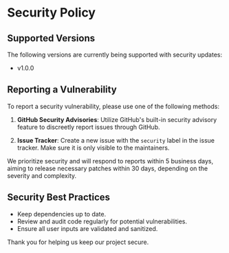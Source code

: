 # Security Policy

## Supported Versions

The following versions are currently being supported with security updates:

- v1.0.0

## Reporting a Vulnerability

To report a security vulnerability, please use one of the following methods:

1. **GitHub Security Advisories**: Utilize GitHub's built-in security advisory feature to discreetly report issues through GitHub.

2. **Issue Tracker**: Create a new issue with the `security` label in the issue tracker. Make sure it is only visible to the maintainers.

We prioritize security and will respond to reports within 5 business days, aiming to release necessary patches within 30 days, depending on the severity and complexity.

## Security Best Practices

- Keep dependencies up to date.
- Review and audit code regularly for potential vulnerabilities.
- Ensure all user inputs are validated and sanitized.

Thank you for helping us keep our project secure.
